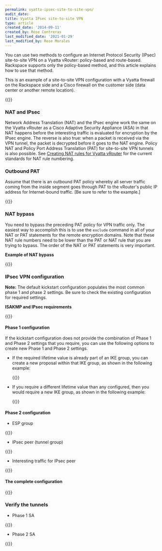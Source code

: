 ```yaml
---
permalink: vyatta-ipsec-site-to-site-vpn/
audit_date:
title: Vyatta IPsec site-to-site VPN
type: article
created_date: '2014-09-11'
created_by: Rose Contreras
last_modified_date: '2021-01-29'
last_modified_by: Rose Morales
---
```


You can use two methods to configure an Internet Protocol Security (IPsec) site-to-site VPN on a Vyatta vRouter: policy-based and route-based. Rackspace supports only the policy-based method, and this article explains how to use that method.

This is an example of a site-to-site VPN configuration with a Vyatta firewall on the Rackspace side and a Cisco firewall on the customer side (data center or another remote location).

{{<image src="884-1.png" alt="" title="">}}

### NAT and IPsec

Network Address Translation (NAT) and the IPsec engine work the same on the Vyatta vRouter as a Cisco Adaptive Security Appliance (ASA) in that NAT happens before the interesting traffic is evaluated for encryption by the IPsec engine. The reverse is also true: when a packet is received via the VPN tunnel, the packet is decrypted before it goes to the NAT engine. Policy NAT and Policy Port Address Translation (PAT) for site-to-site VPN tunnels is also possible. See [Creating NAT rules for Vyatta vRouter](/support/how-to/creating-nat-rules-for-vyatta-vrouter) for the current standards for NAT rule numbering.

### Outbound PAT

Assume that there is an outbound PAT policy whereby all server traffic coming from the inside segment goes through PAT to the vRouter's public IP address for Internet-bound traffic. [Be sure to refer to the example.]

{{<image src="884-2_0.png" alt="" title="">}}

### NAT bypass

You need to bypass the preceding PAT policy for VPN traffic only. The easiest way to accomplish this is to use the `exclude` command in all of your NAT or PAT statements for the remote encryption domains. Note that these NAT rule numbers need to be lower than the PAT or NAT rule that you are trying to bypass. The order of the NAT or PAT statements is very important.

**Example of NAT bypass**

{{<image src="884-3_1.png" alt="" title="">}}

### IPsec VPN configuration

**Note:** The default kickstart configuration populates the most common phase 1 and phase 2 settings. Be sure to check the existing configuration for required settings.

**ISAKMP and IPsec requirements**

{{<image src="884-4_0.png" alt="" title="">}}

#### Phase 1 configuration

If the kickstart configuration does not provide the combination of Phase 1 and Phase 2 settings that you require, you can use the following options to create new Phase 1 and Phase 2 settings.

- If the required lifetime value is already part of an  IKE group, you can create a new proposal within that IKE group, as shown in the following example:

  {{<image src="884-5_0.png" alt="" title="">}}

- If you require a different lifetime value than any configured, then you would require a new IKE group, as shown in the following example:

  {{<image src="884-6_0.png" alt="" title="">}}

#### Phase 2 configuration

-  ESP group

  {{<image src="884-7_0.png" alt="" title="">}}

-  IPsec peer (tunnel group)

  {{<image src="884-8_0.png" alt="" title="">}}

-  Interesting traffic for IPsec peer

  {{<image src="884-10_0.png" alt="" title="">}}

#### The complete configuration

{{<image src="884-11_1.png" alt="" title="">}}

### Verify the tunnels

-  Phase 1 SA

  {{<image src="884-12_0.png" alt="" title="">}}

-  Phase 2 SA

  {{<image src="884-13.png" alt="" title="">}}
